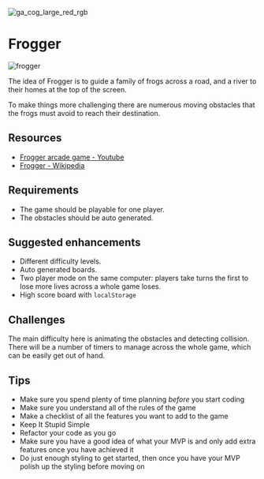 ![ga_cog_large_red_rgb](https://cloud.githubusercontent.com/assets/40461/8183776/469f976e-1432-11e5-8199-6ac91363302b.png)

# Frogger


![frogger](https://media.git.generalassemb.ly/user/15120/files/aa935d80-a23d-11e9-8cd5-5b6ebb1db830)

The idea of Frogger is to guide a family of frogs across a road, and a river to their homes at the top of the screen.

To make things more challenging there are numerous moving obstacles that the frogs must avoid to reach their destination.

## Resources

* [Frogger arcade game - Youtube](https://www.youtube.com/watch?v=l9fO-YuWPSk)
* [Frogger - Wikipedia](https://en.wikipedia.org/wiki/Frogger)

## Requirements

* The game should be playable for one player.
* The obstacles should be auto generated.

## Suggested enhancements

* Different difficulty levels.
* Auto generated boards.
* Two player mode on the same computer: players take turns the first to lose more lives across a whole game loses.
* High score board with `localStorage`

## Challenges

The main difficulty here is animating the obstacles and detecting collision. There will be a number of timers to manage across the whole game, which can be easily get out of hand.

## Tips

* Make sure you spend plenty of time planning _before_ you start coding
* Make sure you understand all of the rules of the game
* Make a checklist of all the features you want to add to the game
* Keep It Stupid Simple
* Refactor your code as you go
* Make sure you have a good idea of what your MVP is and only add extra features once you have achieved it
* Do just enough styling to get started, then once you have your MVP polish up the styling before moving on
